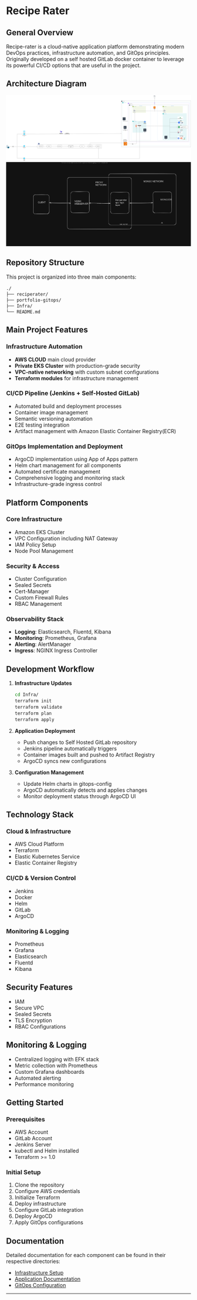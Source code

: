 # Recipe Rater

## General Overview
Recipe-rater is a cloud-native application platform demonstrating modern DevOps practices, infrastructure automation, and GitOps principles. Originally developed on a self hosted GitLab docker container to leverage its powerful CI/CD options that are useful in the project.

## Architecture Diagram
![Architecture Diagram](./Architecture%20Diagram/Portfolio.drawio.png)
![Architecture Diagram](./Architecture%20Diagram/Screenshot%20from%202024-02-20%2005-14-28.png)

## Repository Structure

This project is organized into three main components:

```
./
├── reciperater/
├── portfolio-gitops/
├── Infra/
└── README.md
```

##  Main Project Features

### Infrastructure Automation
- **AWS CLOUD** main cloud provider
- **Private EKS Cluster** with production-grade security
- **VPC-native networking** with custom subnet configurations
- **Terraform modules** for infrastructure management

### CI/CD Pipeline (Jenkins + Self-Hosted GitLab)
- Automated build and deployment processes
- Container image management
- Semantic versioning automation
- E2E testing integration
- Artifact management with Amazon Elastic Container Registry(ECR)

### GitOps Implementation and Deployment
- ArgoCD implementation using App of Apps pattern
- Helm chart management for all components
- Automated certificate management
- Comprehensive logging and monitoring stack
- Infrastructure-grade ingress control

## Platform Components

### Core Infrastructure
- Amazon EKS Cluster
- VPC Configuration including NAT Gateway
- IAM Policy Setup
- Node Pool Management

### Security & Access
- Cluster Configuration
- Sealed Secrets
- Cert-Manager
- Custom Firewall Rules
- RBAC Management

### Observability Stack
- **Logging**: Elasticsearch, Fluentd, Kibana
- **Monitoring**: Prometheus, Grafana
- **Alerting**: AlertManager
- **Ingress**: NGINX Ingress Controller

## Development Workflow

1. **Infrastructure Updates**
   ```bash
   cd Infra/
   terraform init
   terraform validate
   terraform plan
   terraform apply
   ```

2. **Application Deployment**
   - Push changes to Self Hosted GitLab repository
   - Jenkins pipeline automatically triggers
   - Container images built and pushed to Artifact Registry
   - ArgoCD syncs new configurations

3. **Configuration Management**
   - Update Helm charts in gitops-config
   - ArgoCD automatically detects and applies changes
   - Monitor deployment status through ArgoCD UI

##  Technology Stack

### Cloud & Infrastructure
- AWS Cloud Platform
- Terraform
- Elastic Kubernetes Service
- Elastic Container Registry

### CI/CD & Version Control
- Jenkins
- Docker
- Helm
- GitLab
- ArgoCD

### Monitoring & Logging
- Prometheus
- Grafana
- Elasticsearch
- Fluentd
- Kibana

## Security Features

- IAM
- Secure VPC
- Sealed Secrets
- TLS Encryption
- RBAC Configurations

## Monitoring & Logging

- Centralized logging with EFK stack
- Metric collection with Prometheus
- Custom Grafana dashboards
- Automated alerting
- Performance monitoring

## Getting Started

### Prerequisites
- AWS Account
- GitLab Account
- Jenkins Server
- kubectl and Helm installed
- Terraform >= 1.0

### Initial Setup
1. Clone the repository
2. Configure AWS credentials
3. Initialize Terraform
4. Deploy infrastructure
5. Configure GitLab integration
6. Deploy ArgoCD
7. Apply GitOps configurations

## Documentation

Detailed documentation for each component can be found in their respective directories:
- [Infrastructure Setup]()
- [Application Documentation](./reciperater/README.md)
- [GitOps Configuration]()

---